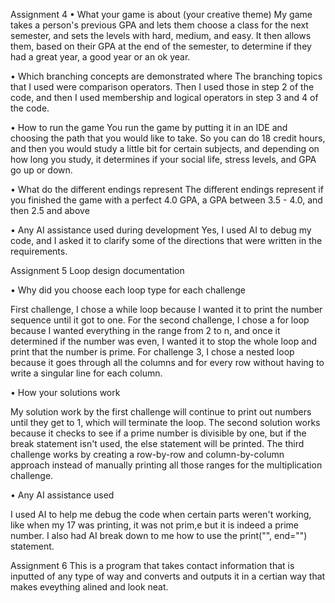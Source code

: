 Assignment 4 
•	What your game is about (your creative theme)
My game takes a person's previous GPA and lets them choose a class for the next semester, and sets the levels with hard, medium, and easy. It then allows them, based on their GPA at the end of the semester, to determine if they had a great year, a good year or an ok year. 

•	Which branching concepts are demonstrated where
The branching topics that I used were comparison operators. Then I used those in step 2 of the code, and then I used membership and logical operators in step 3 and 4 of the code.

•	How to run the game
You run the game by putting it in an IDE and choosing the path that you would like to take. So you can do 18 credit hours, and then you would study a little bit for certain subjects, and depending on how long you study, it determines if your social life, stress levels, and GPA go up or down.

•	What do the different endings represent
The different endings represent if you finished the game with a perfect 4.0 GPA, a GPA between 3.5 - 4.0, and then 2.5 and above

•	Any AI assistance used during development
Yes, I used AI to debug my code, and I asked it to clarify some of the directions that were written in the requirements. 

Assignment 5 Loop design documentation

•	Why did you choose each loop type for each challenge

First challenge, I chose a while loop because I wanted it to print the number sequence until it got to one. For the second challenge, I chose a for loop because I wanted everything in the range from 2 to n, and once it determined if the number was even, I wanted it to stop the whole loop and print that the number is prime. For challenge 3, I chose a nested loop because it goes through all the columns and for every row without having to write a singular line for each column. 

•	How your solutions work

My solution work by the first challenge will continue to print out numbers until they get to 1, which will terminate the loop. The second solution works because it checks to see if a prime number is divisible by one, but if the break statement isn't used, the else statement will be printed. The third challenge works by creating a row-by-row and column-by-column approach instead of manually printing all those ranges for the multiplication challenge.  

•	Any AI assistance used

I used AI to help me debug the code when certain parts weren't working, like when my 17 was printing, it was not prim,e but it is indeed a prime number. I also had AI break down to me how to use the print("", end="") statement. 


Assignment 6 
This is a program that takes contact information that is inputted of any type of way and converts and outputs it in a certian way that makes eveything alined and look neat.

